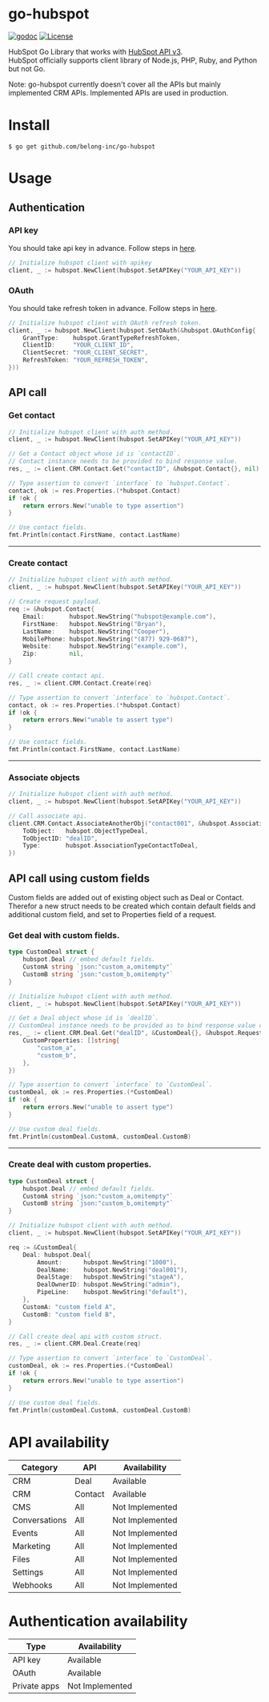 # go-hubspot
[![godoc](https://godoc.org/github.com/belong-inc/go-hubspot?status.svg)](https://pkg.go.dev/github.com/belong-inc/go-hubspot)
[![License](https://img.shields.io/badge/License-Apache%202.0-blue.svg)](https://opensource.org/licenses/Apache-2.0)

HubSpot Go Library that works with [HubSpot API v3](https://developers.hubspot.com/docs/api/overview).  
HubSpot officially supports client library of Node.js, PHP, Ruby, and Python but not Go.

Note: go-hubspot currently doesn't cover all the APIs but mainly implemented CRM APIs. Implemented APIs are used in
production.

# Install

```shell
$ go get github.com/belong-inc/go-hubspot
```

# Usage

## Authentication

### API key

You should take api key in advance. Follow steps
in [here](https://knowledge.hubspot.com/integrations/how-do-i-get-my-hubspot-api-key).

```go
// Initialize hubspot client with apikey
client, _ := hubspot.NewClient(hubspot.SetAPIKey("YOUR_API_KEY"))
```

### OAuth

You should take refresh token in advance. Follow steps
in [here](https://developers.hubspot.com/docs/api/working-with-oauth).

```go
// Initialize hubspot client with OAuth refresh token.
client, _ := hubspot.NewClient(hubspot.SetOAuth(&hubspot.OAuthConfig{
    GrantType:    hubspot.GrantTypeRefreshToken,
    ClientID:     "YOUR_CLIENT_ID",
    ClientSecret: "YOUR_CLIENT_SECRET",
    RefreshToken: "YOUR_REFRESH_TOKEN",
}))
```

## API call

### Get contact

```go
// Initialize hubspot client with auth method.
client, _ := hubspot.NewClient(hubspot.SetAPIKey("YOUR_API_KEY"))

// Get a Contact object whose id is `contactID`.
// Contact instance needs to be provided to bind response value.
res, _ := client.CRM.Contact.Get("contactID", &hubspot.Contact{}, nil)

// Type assertion to convert `interface` to `hubspot.Contact`.
contact, ok := res.Properties.(*hubspot.Contact)
if !ok {
    return errors.New("unable to type assertion")
}

// Use contact fields.
fmt.Println(contact.FirstName, contact.LastName)
```

---

### Create contact

```go
// Initialize hubspot client with auth method.
client, _ := hubspot.NewClient(hubspot.SetAPIKey("YOUR_API_KEY"))

// Create request payload.
req := &hubspot.Contact{
    Email:       hubspot.NewString("hubspot@example.com"),
    FirstName:   hubspot.NewString("Bryan"),
    LastName:    hubspot.NewString("Cooper"),
    MobilePhone: hubspot.NewString("(877) 929-0687"),
    Website:     hubspot.NewString("example.com"),
    Zip:         nil,
}

// Call create contact api.
res, _ := client.CRM.Contact.Create(req)

// Type assertion to convert `interface` to `hubspot.Contact`.
contact, ok := res.Properties.(*hubspot.Contact)
if !ok {
    return errors.New("unable to assert type")
}

// Use contact fields.
fmt.Println(contact.FirstName, contact.LastName)
```

---

### Associate objects

```go
// Initialize hubspot client with auth method.
client, _ := hubspot.NewClient(hubspot.SetAPIKey("YOUR_API_KEY"))

// Call associate api.
client.CRM.Contact.AssociateAnotherObj("contact001", &hubspot.AssociationConfig{
    ToObject:   hubspot.ObjectTypeDeal,
    ToObjectID: "dealID",
    Type:       hubspot.AssociationTypeContactToDeal,
})
```

## API call using custom fields

Custom fields are added out of existing object such as Deal or Contact.  
Therefor a new struct needs to be created which contain default fields and additional custom field, and set to Properties field of a request.

### Get deal with custom fields.

```go
type CustomDeal struct {
	hubspot.Deal // embed default fields.
	CustomA string `json:"custom_a,omitempty"`
	CustomB string `json:"custom_b,omitempty"`
}

// Initialize hubspot client with auth method.
client, _ := hubspot.NewClient(hubspot.SetAPIKey("YOUR_API_KEY"))

// Get a Deal object whose id is `dealID`.
// CustomDeal instance needs to be provided as to bind response value contained custom fields.
res, _ := client.CRM.Deal.Get("dealID", &CustomDeal{}, &hubspot.RequestQueryOption{
    CustomProperties: []string{
        "custom_a",
        "custom_b",
    },
})

// Type assertion to convert `interface` to `CustomDeal`.
customDeal, ok := res.Properties.(*CustomDeal)
if !ok {
    return errors.New("unable to assert type")
}

// Use custom deal fields.
fmt.Println(customDeal.CustomA, customDeal.CustomB)
```

---

### Create deal with custom properties.

```go
type CustomDeal struct {
	hubspot.Deal // embed default fields.
	CustomA string `json:"custom_a,omitempty"`
	CustomB string `json:"custom_b,omitempty"`
}

// Initialize hubspot client with auth method.
client, _ := hubspot.NewClient(hubspot.SetAPIKey("YOUR_API_KEY"))

req := &CustomDeal{
    Deal: hubspot.Deal{
        Amount:      hubspot.NewString("1000"),
        DealName:    hubspot.NewString("deal001"),
        DealStage:   hubspot.NewString("stageA"),
        DealOwnerID: hubspot.NewString("admin"),
        PipeLine:    hubspot.NewString("default"),
    },
    CustomA: "custom field A",
    CustomB: "custom field B",
}

// Call create deal api with custom struct.
res, _ := client.CRM.Deal.Create(req)

// Type assertion to convert `interface` to `CustomDeal`.
customDeal, ok := res.Properties.(*CustomDeal)
if !ok {
    return errors.New("unable to type assertion")
}

// Use custom deal fields.
fmt.Println(customDeal.CustomA, customDeal.CustomB)
```

# API availability

|Category     | API     | Availability |
|-------------|---------|--------------|
|CRM          | Deal    |  Available |
|CRM          | Contact |  Available |
|CMS          | All     |  Not Implemented |
|Conversations| All     |  Not Implemented |
|Events       | All     |  Not Implemented |
|Marketing    | All     |  Not Implemented |
|Files        | All     |  Not Implemented |
|Settings     | All     |  Not Implemented |
|Webhooks     | All     |  Not Implemented |

# Authentication availability

|Type         | Availability |
|-------------|--------------|
|API key      | Available |
|OAuth        | Available |
|Private apps | Not Implemented |
